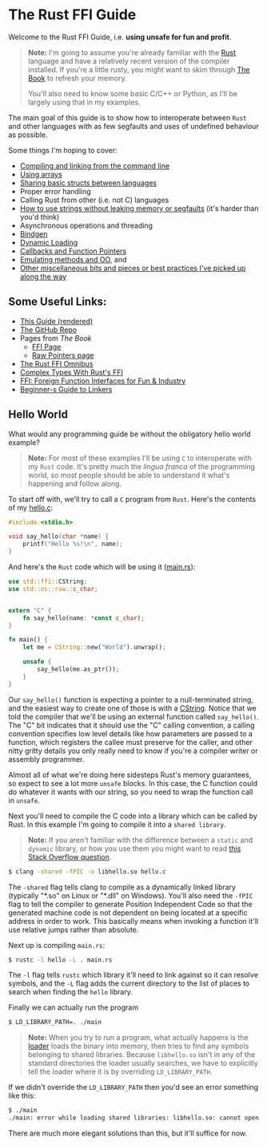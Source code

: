 # The Rust FFI Guide


Welcome to the Rust FFI Guide, i.e. **using unsafe for fun and profit**.

> **Note:** I'm going to assume you're already familiar with the [Rust][rust]
> language and have a relatively recent version of the compiler installed. If
> you're a little rusty, you might want to skim through [The Book][book] to
refresh your memory.
>
> You'll also need to know some basic C/C++ or Python, as I'll be largely using
> that in my examples.


The main goal of this guide is to show how to interoperate between `Rust` and
other languages with as few segfaults and uses of undefined behaviour as
possible.

Some things I'm hoping to cover:

* [Compiling and linking from the command line](#Hello-World)
* [Using arrays](./arrays/)
* [Sharing basic structs between languages](./structs/)
* Proper error handling
* Calling Rust from other (i.e. not C) languages
* [How to use strings without leaking memory or segfaults](./strings/)
  (it's harder than you'd think)
* Asynchronous operations and threading
* [Bindgen](./bindgen/)
* [Dynamic Loading](./dynamic_loading/)
* [Callbacks and Function Pointers](./callbacks/)
* [Emulating methods and OO](./pythonic/), and
* [Other miscellaneous bits and pieces or best practices I've picked up along
  the way](./best_practices.html)


## Some Useful Links:

* [This Guide (rendered)](https://michael-f-bryan.github.io/rust-ffi-guide/)
* [The GitHub Repo](https://github.com/Michael-F-Bryan/rust-ffi-guide)
* Pages from *The Book*
    - [FFI Page](https://doc.rust-lang.org/book/ffi.html)
    - [Raw Pointers page](https://doc.rust-lang.org/book/raw-pointers.html)
* [The Rust FFI Omnibus](http://jakegoulding.com/rust-ffi-omnibus/)
* [Complex Types With Rust's FFI](https://medium.com/jim-fleming/complex-types-with-rust-s-ffi-315d14619479)
* [FFI: Foreign Function Interfaces for Fun & Industry](https://spin.atomicobject.com/2013/02/15/ffi-foreign-function-interfaces/)
* [Beginner-s Guide to Linkers](http://www.lurklurk.org/linkers/linkers.html)


## Hello World

What would any programming guide be without the obligatory hello world example?

> **Note:** For most of these examples I'll be using `C` to interoperate with
> my `Rust` code. It's pretty much the *lingua franca* of the programming world,
> so most people should be able to understand it what's happening and follow
> along.

To start off with, we'll try to call a `C` program from `Rust`. Here's the
contents of my [hello.c](./introduction/hello.c):

```c
#include <stdio.h>

void say_hello(char *name) {
    printf("Hello %s!\n", name);
}
```

And here's the `Rust` code which will be using it ([main.rs](./introduction/main.rs)):

```rust
use std::ffi::CString;
use std::os::raw::c_char;


extern "C" {
    fn say_hello(name: *const c_char);
}

fn main() {
    let me = CString::new("World").unwrap();

    unsafe {
        say_hello(me.as_ptr());
    }
}
```
Our `say_hello()` function is expecting a pointer to a null-terminated string,
and the easiest way to create one of those is with a [CString][cstring]. Notice
that we told the compiler that we'll be using an external function called
`say_hello()`. The "C" bit indicates that it should use the "C" calling
convention, a calling convention specifies low level details like how
parameters are passed to a function, which registers the callee must preserve
for the caller, and other nitty gritty details you only really need to know if
you're a compiler writer or assembly programmer.

Almost all of what we're doing here sidesteps Rust's memory guarantees, so
expect to see a lot more `unsafe` blocks. In this case, the C function could do
whatever it wants with our string, so you need to wrap the function call in
`unsafe`.

Next you'll need to compile the C code into a library which can be called by
Rust. In this example I'm going to compile it into a `shared library`.

> **Note:** If you aren't familiar with the difference between a `static` and
> `dynamic` library, or how you use them you might want to read
> [this Stack Overflow question][static-vs-dynamic].

```bash
$ clang -shared -fPIC -o libhello.so hello.c
```

The `-shared` flag tells clang to compile as a dynamically linked library
(typically "\*.so" on Linux or "\*.dll" on Windows). You'll also need the `-fPIC`
flag to tell the compiler to generate Position Independent Code so that the
generated machine code is not dependent on being located at a specific address
in order to work. This basically means when invoking a function it'll use
relative jumps rather than absolute.

Next up is compiling `main.rs`:

```bash
$ rustc -l hello -L . main.rs
```

The `-l` flag tells `rustc` which library it'll need to link against so it can
resolve symbols, and the `-L` flag adds the current directory to the list of
places to search when finding the `hello` library.

Finally we can actually run the program

```bash
$ LD_LIBRARY_PATH=. ./main
```

> **Note:** When you try to run a program, what actually happens is the
> [loader][loader] loads the binary into memory, then tries to find any symbols
> belonging to shared libraries. Because `libhello.so` isn't in any of the
> standard directories the loader usually searches, we have to explicitly tell
> the loader where it is by overriding `LD_LIBRARY_PATH`.

If we didn't override the `LD_LIBRARY_PATH` then you'd see an error something
like this:

```bash
$ ./main
./main: error while loading shared libraries: libhello.so: cannot open shared object file: No such file or directory
```

There are much more elegant solutions than this, but it'll suffice for now.


[rust]:  https://www.rust-lang.org/
[book]: https://doc.rust-lang.org/stable/book/
[loader]: https://en.wikipedia.org/wiki/Loader_(computing)
[static-vs-dynamic]: http://stackoverflow.com/questions/2649334/difference-between-static-and-shared-libraries
[cstring]: https://doc.rust-lang.org/nightly/std/ffi/struct.CString.html
